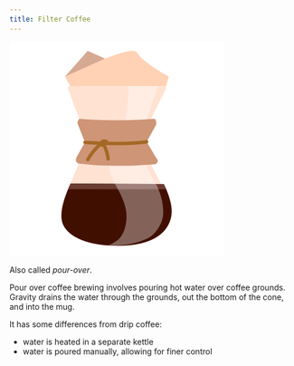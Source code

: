 ```yaml
---
title: Filter Coffee
---
```


<img class="header-logo" src="/static/chemex.svg"/>

Also called *pour-over*.

Pour over coffee brewing involves pouring hot water over coffee grounds. Gravity drains the water through the grounds, out the bottom of the cone, and into the mug.

It has some differences from drip coffee:
 - water is heated in a separate kettle
 - water is poured manually, allowing for finer control
